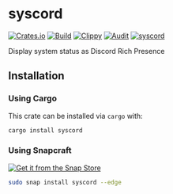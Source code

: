 # syscord
[![Crates.io](https://img.shields.io/crates/v/syscord)](https://crates.io/crates/syscord) 
[![Build](https://github.com/Ewpratten/syscord/actions/workflows/build.yml/badge.svg)](https://github.com/Ewpratten/syscord/actions/workflows/build.yml)
[![Clippy](https://github.com/Ewpratten/syscord/actions/workflows/clippy.yml/badge.svg)](https://github.com/Ewpratten/syscord/actions/workflows/clippy.yml)
[![Audit](https://github.com/Ewpratten/syscord/actions/workflows/audit.yml/badge.svg)](https://github.com/Ewpratten/syscord/actions/workflows/audit.yml)
[![syscord](https://snapcraft.io/syscord/badge.svg)](https://snapcraft.io/syscord)


Display system status as Discord Rich Presence

## Installation
### Using Cargo

This crate can be installed via `cargo` with:

```sh
cargo install syscord
```

### Using Snapcraft

[![Get it from the Snap Store](https://snapcraft.io/static/images/badges/en/snap-store-white.svg)](https://snapcraft.io/syscord)

```sh
sudo snap install syscord --edge
```